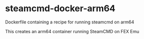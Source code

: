 # steamcmd-docker-arm64
Dockerfile containing a recipe for running steamcmd on arm64

This creates an arm64 container running SteamCMD on FEX Emu 
